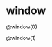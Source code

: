 <!--
link: ./window.css

@window
<div class="window-container">
    <div class="controls">
        <div class="control-group">
            <label for="windowPos@0">Положение окна (x):</label>
            <input type="range" id="windowPos@0" min="0" max="10" value="5" step="0.1">
            <div class="value-display" id="windowPosValue@0">5.0</div>
        </div>
        <div class="control-group">
            <label for="windowWidth@0">Ширина окна (h):</label>
            <input type="range" id="windowWidth@0" min="0.5" max="3" value="1.5" step="0.1">
            <div class="value-display" id="windowWidthValue@0">1.5</div>
        </div>
        <div class="control-group">
            <button onclick="window.generateNewData_@0()" class="control-group button">Сгенерировать данные</button>
        </div>
    </div>
    <div class="formula">
        <span id="currentFormula@0">f(5.0) =3 / (20 × 1.5) = 0.100</span>
    </div>
    <div class="visualization">
        <svg id="mainSvg@0" viewBox="0 0 800 300">
            <g id="dataVisualization@0" transform="translate(80, 50)">

                <line class="axis" x1="0" y1="200" x2="640" y2="200"></line>
                <line class="axis" x1="0" y1="0" x2="0" y2="200"></line>

                <text class="axis-label" x="320" y="235">x</text>
                <text class="axis-label" x="-25" y="100" transform="rotate(-90, -25, 100)">f(x)</text>
                
                <rect id="slidingWindow@0" class="window" x="0" y="180" width="96" height="20"></rect>
                
                <g id="dataPoints@0"></g>
                
                <path id="densityCurve@0" class="density-curve"></path>
                
                <g id="xAxisLabels@0"></g>
                
                <g id="yAxisLabels@0"></g>
            </g>
        </svg>
    </div>
</div>

<script>
(function() {
    // Данные и параметры
    let dataPoints = [];
    let windowPosition = 5.0;
    let windowWidth = 1.5;
    const totalRange = 10;
    const svgWidth = 640;
    const svgHeight = 200;
    
    // Ждем, пока DOM полностью загрузится
    function waitForElement(selector, callback) {
        const element = document.getElementById(selector);
        if (element) {
            callback();
        } else {
            setTimeout(() => waitForElement(selector, callback), 100);
        }
    }
    
    // Инициализация
    function init() {
        generateNewData();
        setupEventListeners();
        updateVisualization();
    }
    
    // Генерация новых данных
    function generateNewData() {
        dataPoints = [];
        
        // Генерируем кластеры точек для более интересного распределения
        const clusters = [
            { center: 2, spread: 0.8, count: 6 },
            { center: 5, spread: 1.2, count: 8 },
            { center: 8, spread: 0.6, count: 6 }
        ];
        
        clusters.forEach(cluster => {
            for (let i = 0; i < cluster.count; i++) {
                const point = cluster.center + (Math.random() - 0.5) * cluster.spread * 2;
                if (point >= 0 && point <= totalRange) {
                    dataPoints.push(Math.max(0, Math.min(totalRange, point)));
                }
            }
        });
        
        dataPoints.sort((a, b) => a - b);
        
        const totalElement = document.getElementById('totalPoints@0');
        if (totalElement) {
            totalElement.textContent = dataPoints.length;
        }
        
        updateVisualization();
    }
    
    // Настройка обработчиков событий
    function setupEventListeners() {
        const windowPosSlider = document.getElementById('windowPos@0');
        const windowWidthSlider = document.getElementById('windowWidth@0');
        
        if (windowPosSlider) {
            windowPosSlider.addEventListener('input', (e) => {
                windowPosition = parseFloat(e.target.value);
                const valueElement = document.getElementById('windowPosValue@0');
                if (valueElement) {
                    valueElement.textContent = windowPosition.toFixed(1);
                }
                updateVisualization();
            });
        }
        
        if (windowWidthSlider) {
            windowWidthSlider.addEventListener('input', (e) => {
                windowWidth = parseFloat(e.target.value);
                const valueElement = document.getElementById('windowWidthValue@0');
                if (valueElement) {
                    valueElement.textContent = windowWidth.toFixed(1);
                }
                updateVisualization();
            });
        }
    }
    
    // Преобразование координат
    function xToSvg(x) {
        return (x / totalRange) * svgWidth;
    }
    
    function yToSvg(y, maxY) {
        return svgHeight - (y / maxY) * (svgHeight - 20);
    }
    
    // Вычисление плотности в точке
    function calculateDensity(x) {
        const leftBound = x - windowWidth / 2;
        const rightBound = x + windowWidth / 2;
        
        const pointsInWindow = dataPoints.filter(point => 
            point >= leftBound && point <= rightBound
        ).length;
        
        return pointsInWindow / (dataPoints.length * windowWidth);
    }
    
    // Подсчет точек в текущем окне
    function getPointsInCurrentWindow() {
        const leftBound = windowPosition - windowWidth / 2;
        const rightBound = windowPosition + windowWidth / 2;
        
        return dataPoints.filter(point => 
            point >= leftBound && point <= rightBound
        );
    }
    
    // Обновление визуализации
    function updateVisualization() {
        updateDataPoints();
        updateWindow();
        updateDensityCurve();
        updateInfo();
        updateAxes();
    }
    
    // Обновление точек данных
    function updateDataPoints() {
        const pointsGroup = document.getElementById('dataPoints@0');
        if (!pointsGroup) return;
        
        pointsGroup.innerHTML = '';
        
        const pointsInWindow = getPointsInCurrentWindow();
        
        dataPoints.forEach(point => {
            const circle = document.createElementNS('http://www.w3.org/2000/svg', 'circle');
            circle.setAttribute('cx', xToSvg(point));
            circle.setAttribute('cy', 190);
            circle.setAttribute('r', 4);
            
            if (pointsInWindow.includes(point)) {
                circle.setAttribute('class', 'data-point in-window');
            } else {
                circle.setAttribute('class', 'data-point');
            }
            
            pointsGroup.appendChild(circle);
        });
    }
    
    // Обновление окна
    function updateWindow() {
        const window = document.getElementById('slidingWindow@0');
        if (!window) return;
        
        const leftBound = windowPosition - windowWidth / 2;
        const rightBound = windowPosition + windowWidth / 2;
        
        window.setAttribute('x', xToSvg(Math.max(0, leftBound)));
        window.setAttribute('width', xToSvg(Math.min(totalRange, rightBound)) - xToSvg(Math.max(0, leftBound)));
    }
    
    // Обновление кривой плотности
    function updateDensityCurve() {
        const curve = document.getElementById('densityCurve@0');
        if (!curve) return;
        
        const step = 0.1;
        let pathData = '';
        let maxDensity = 0;
        
        // Находим максимальную плотность для масштабирования
        for (let x = 0; x <= totalRange; x += step) {
            const density = calculateDensity(x);
            maxDensity = Math.max(maxDensity, density);
        }
        
        // Строим кривую
        for (let x = 0; x <= totalRange; x += step) {
            const density = calculateDensity(x);
            const svgX = xToSvg(x);
            const svgY = yToSvg(density, maxDensity);
            
            if (x === 0) {
                pathData += `M ${svgX} ${svgY}`;
            } else {
                pathData += ` L ${svgX} ${svgY}`;
            }
        }
        
        curve.setAttribute('d', pathData);
        
        const maxDensityElement = document.getElementById('maxDensity@0');
        if (maxDensityElement) {
            maxDensityElement.textContent = maxDensity.toFixed(3);
        }
    }
    
    // Обновление информационной панели
    function updateInfo() {
        const pointsInWindow = getPointsInCurrentWindow();
        const currentDensity = calculateDensity(windowPosition);
        
        const pointsInWindowElement = document.getElementById('pointsInWindow@0');
        if (pointsInWindowElement) {
            pointsInWindowElement.textContent = pointsInWindow.length;
        }
        
        const currentDensityElement = document.getElementById('currentDensity@0');
        if (currentDensityElement) {
            currentDensityElement.textContent = currentDensity.toFixed(3);
        }
        
        // Обновление формулы
        const formula = `f(${windowPosition.toFixed(1)}) = ${pointsInWindow.length} / (${dataPoints.length} × ${windowWidth.toFixed(1)}) = ${currentDensity.toFixed(3)}`;
        const formulaElement = document.getElementById('currentFormula@0');
        if (formulaElement) {
            formulaElement.textContent = formula;
        }
    }
    
    // Обновление осей
    function updateAxes() {
        const xLabelsGroup = document.getElementById('xAxisLabels@0');
        if (!xLabelsGroup) return;
        
        xLabelsGroup.innerHTML = '';
        
        for (let i = 0; i <= totalRange; i += 2) {
            const line = document.createElementNS('http://www.w3.org/2000/svg', 'line');
            line.setAttribute('x1', xToSvg(i));
            line.setAttribute('x2', xToSvg(i));
            line.setAttribute('y1', 200);
            line.setAttribute('y2', 205);
            line.setAttribute('stroke', '#2c3e50');
            line.setAttribute('stroke-width', 1);
            xLabelsGroup.appendChild(line);
            
            const text = document.createElementNS('http://www.w3.org/2000/svg', 'text');
            text.setAttribute('x', xToSvg(i));
            text.setAttribute('y', 220);
            text.setAttribute('class', 'axis-label');
            text.setAttribute('font-size', '12');
            text.textContent = i;
            xLabelsGroup.appendChild(text);
        }
    }
    
    // Экспортируем функцию для кнопки
    window.generateNewData_@0 = generateNewData;
    
    // Запуск приложения с задержкой
    waitForElement('windowPos@0', init);
})();
</script>
@end
-->

# window

@window(0)

@window(1)